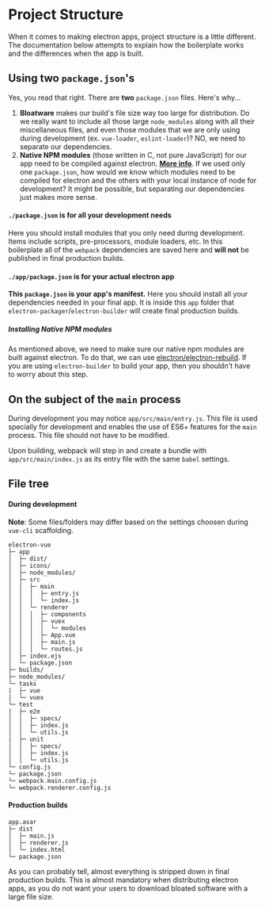 # Project Structure

When it comes to making electron apps, project structure is a little different. The documentation below attempts to explain how the boilerplate works and the differences when the app is built.

## Using two `package.json`'s

Yes, you read that right. There are **two** `package.json` files. Here's why...  

  1. **Bloatware** makes our build's file size way too large for distribution. Do we really want to include all those large `node_modules` along with all their miscellaneous files, and even those  modules that we are only using during development \(ex. `vue-loader`, `eslint-loader`\)? NO, we need to separate our dependencies.  
  2. **Native NPM modules** \(those written in C, not pure JavaScript\) for our app need to be compiled against electron. [**More info**](http://electron.atom.io/docs/tutorial/using-native-node-modules/). If we used only one `package.json`, how would we know which modules need to be compiled for electron and the others with your local instance of node for development? It might be possible, but separating our dependencies just makes more sense.

#### `./package.json` is for all your development needs

Here you should install modules that you only need during development. Items include scripts, pre-processors, module loaders, etc. In this boilerplate all of the `webpack` dependencies are saved here and **will not** be published in final production builds.

#### `./app/package.json` is for your actual electron app

**This **`package.json`** is your app's manifest.** Here you should install all your dependencies needed in your final app. It is inside this `app` folder that `electron-packager`/`electron-builder` will create final production builds.

##### Installing Native NPM modules

As mentioned above, we need to make sure our native npm modules are built against electron. To do that, we can use [electron/electron-rebuild](https://github.com/electron/electron-rebuild). If you are using `electron-builder` to build your app, then you shouldn't have to worry about this step.

## On the subject of the `main` process
During development you may notice `app/src/main/entry.js`. This file is used specially for development and enables the use of ES6+ features for the `main` process. This file should not have to be modified. 

Upon building, webpack will step in and create a bundle with `app/src/main/index.js` as its entry file with the same `babel` settings.

## File tree

#### During development
**Note**: Some files/folders may differ based on the settings choosen during `vue-cli` scaffolding.

```
electron-vue
├─ app
│  ├─ dist/
│  ├─ icons/
│  ├─ node_modules/
│  ├─ src
│  │  ├─ main
│  │  │  ├─ entry.js
│  │  │  └─ index.js
│  │  └─ renderer
│  │  │  ├─ components
│  │  │  ├─ vuex
│  │  │  │  └─ modules
│  │  │  ├─ App.vue
│  │  │  ├─ main.js
│  │  │  └─ routes.js
│  ├─ index.ejs
│  └─ package.json
├─ builds/
├─ node_modules/
└─ tasks
|  ├─ vue
|  └─ vuex
└─ test
|  ├─ e2e
│  │  ├─ specs/
│  │  ├─ index.js
│  │  └─ utils.js
|  ├─ unit
│  │  ├─ specs/
│  │  ├─ index.js
│  │  └─ utils.js
└─ config.js
└─ package.json
└─ webpack.main.config.js
└─ webpack.renderer.config.js
```

#### Production builds

```
app.asar
├─ dist
│  ├─ main.js
│  ├─ renderer.js
│  └─ index.html
└─ package.json
```

As you can probably tell, almost everything is stripped down in final production builds. This is almost mandatory when distributing electron apps, as you do not want your users to download bloated software with a large file size.